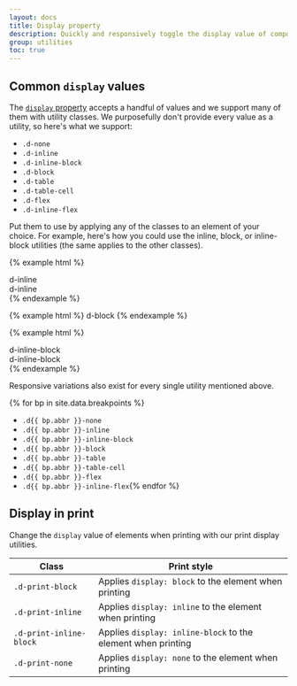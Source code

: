```yaml
---
layout: docs
title: Display property
description: Quickly and responsively toggle the display value of components and more with our display utilities. Includes support for some of the more common values, as well as some extras for controlling display when printing.
group: utilities
toc: true
---
```


## Common `display` values

The [`display` property](https://developer.mozilla.org/en-US/docs/Web/CSS/display) accepts a handful of values and we support many of them with utility classes. We purposefully don't provide every value as a utility, so here's what we support:

- `.d-none`
- `.d-inline`
- `.d-inline-block`
- `.d-block`
- `.d-table`
- `.d-table-cell`
- `.d-flex`
- `.d-inline-flex`

Put them to use by applying any of the classes to an element of your choice. For example, here's how you could use the inline, block, or inline-block utilities (the same applies to the other classes).

{% example html %}
<div class="d-inline bg-success">d-inline</div>
<div class="d-inline bg-success">d-inline</div>
{% endexample %}

{% example html %}
<span class="d-block bg-primary">d-block</span>
{% endexample %}

{% example html %}
<div class="d-inline-block bg-warning">d-inline-block</div>
<div class="d-inline-block bg-warning">d-inline-block</div>
{% endexample %}

Responsive variations also exist for every single utility mentioned above.

{% for bp in site.data.breakpoints %}
- `.d{{ bp.abbr }}-none`
- `.d{{ bp.abbr }}-inline`
- `.d{{ bp.abbr }}-inline-block`
- `.d{{ bp.abbr }}-block`
- `.d{{ bp.abbr }}-table`
- `.d{{ bp.abbr }}-table-cell`
- `.d{{ bp.abbr }}-flex`
- `.d{{ bp.abbr }}-inline-flex`{% endfor %}

## Display in print

Change the `display` value of elements when printing with our print display utilities.

| Class | Print style |
| --- | --- |
| `.d-print-block` | Applies `display: block` to the element when printing |
| `.d-print-inline` | Applies `display: inline` to the element when printing |
| `.d-print-inline-block` | Applies `display: inline-block` to the element when printing |
| `.d-print-none` | Applies `display: none` to the element when printing |
